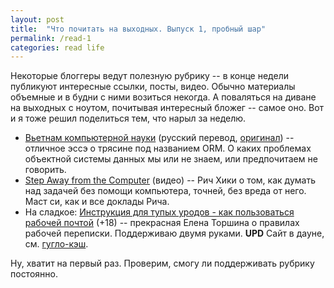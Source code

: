 ```yaml
---
layout: post
title:  "Что почитать на выходных. Выпуск 1, пробный шар"
permalink: /read-1
categories: read life
---
```


Некоторые блоггеры ведут полезную рубрику -- в конце недели публикуют интересные
ссылки, посты, видео. Обычно материалы объемные и в будни с ними возиться
некогда. А поваляться на диване на выходных с ноутом, почитывая интересный
бложег -- самое оно. Вот и я тоже решил поделиться тем, что нарыл за неделю.

- [Вьетнам компьютерной науки](http://citforum.ru/database/articles/vietnam/)
  (русский перевод,
  [оригинал](http://blogs.tedneward.com/2006/06/26/The+Vietnam+Of+Computer+Science.aspx))
  -- отличное эссэ о трясине под названием ORM. О каких проблемах объектной
  системы данных мы или не знаем, или предпочитаем не говорить.
- [Step Away from the Computer](https://www.youtube.com/watch?v=f84n5oFoZBc)
  (видео) -- Рич Хики о том, как думать над задачей без помощи компьютера,
  точней, без вреда от него. Маст си, как и все доклады Рича.
- На сладкое:
  [Инструкция для тупых уродов - как пользоваться рабочей почтой](http://torshina.me/instrukcziya-kak-polzovatsya-rabochej-pochtoj/)
  (+18) -- прекрасная Елена Торшина о правилах рабочей переписки. Поддерживаю
  двумя руками. **UPD** Сайт в дауне, см. [гугло-кэш][google-cache].

Ну, хватит на первый раз. Проверим, смогу ли поддерживать рубрику постоянно.

[google-cache]:http://webcache.googleusercontent.com/search?q=cache:Fe1TxJ7Bac4J:torshina.me/instrukcziya-kak-polzovatsya-rabochej-pochtoj/+&cd=1&hl=en&ct=clnk&gl=ru
